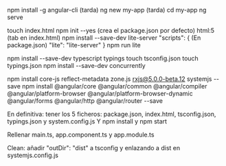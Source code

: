 npm install -g angular-cli (tarda)
ng new my-app (tarda)
cd my-app
ng serve

touch index.html
npm init --yes (crea el package.json por defecto)
html:5 (tab en index.html)
npm install --save-dev lite-server
"scripts": { (En package.json)
	"lite": "lite-server"
}
npm run lite

npm install --save-dev typescript typings
touch tsconfig.json
touch typings.json
npm install --save-dev concurrently

npm install core-js reflect-metadata zone.js rxjs@5.0.0-beta.12 systemjs --save
npm install @angular/core @angular/common @angular/compiler @angular/platform-browser @angular/platform-browser-dynamic @angular/forms @angular/http @angular/router --save

En definitiva: tener los 5 ficheros: package.json, index.html, tsconfig.json, typings.json y system.config.js
Y npm install y npm start

Rellenar main.ts, app.component.ts y app.module.ts

Clean: añadir "outDir": "dist" a tsconfig y enlazando a dist en systemjs.config.js